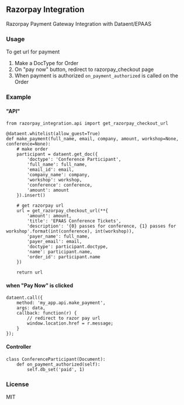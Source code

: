 ## Razorpay Integration

Razorpay Payment Gateway Integration with Dataent/EPAAS

### Usage

To get url for payment

1. Make a DocType for Order
2. On "pay now" button, redirect to razorpay_checkout page
3. When payment is authorized `on_payment_authorized` is called on the Order

### Example

#### "API"

```
from razorpay_integration.api import get_razorpay_checkout_url

@dataent.whitelist(allow_guest=True)
def make_payment(full_name, email, company, amount, workshop=None, conference=None):
	# make order
	participant = dataent.get_doc({
		'doctype': 'Conference Participant',
		'full_name': full_name,
		'email_id': email,
		'company_name': company,
		'workshop': workshop,
		'conference': conference,
		'amount': amount
	}).insert()

	# get razorpay url
	url = get_razorpay_checkout_url(**{
		'amount': amount,
		'title': 'EPAAS Conference Tickets',
		'description': '{0} passes for conference, {1} passes for workshop'.format(int(conference), int(workshop)),
		'payer_name': full_name,
		'payer_email': email,
		'doctype': participant.doctype,
		'name': participant.name,
		'order_id': participant.name
	})

	return url
```

#### when "Pay Now" is clicked

```
dataent.call({
	method: 'my_app.api.make_payment',
	args: data,
	callback: function(r) {
		// redirect to razor pay url
		window.location.href = r.message;
	}
});
```

#### Controller

```
class ConferenceParticipant(Document):
	def on_payment_authorized(self):
		self.db_set('paid', 1)
```

### License

MIT

